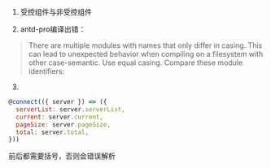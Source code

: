 1. 受控组件与非受控组件

2. antd-pro编译出错：
> There are multiple modules with names that only differ in casing.
This can lead to unexpected behavior when compiling on a filesystem with other case-semantic.
Use equal casing. Compare these module identifiers:

3. 
```js
@connect(({ server }) => ({
  serverList: server.serverList,
  current: server.current,
  pageSize: server.pageSize,
  total: server.total,
}))
```
前后都需要括号，否则会错误解析